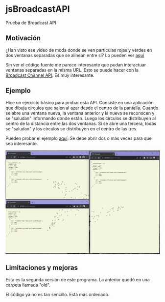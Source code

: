 # jsBroadcastAPI

Prueba de Broadcast API

## Motivación

¿Han visto ese vídeo de moda donde se ven particulas rojas y verdes en dos ventanas separadas que se alínean entre sí? Lo pueden ver [aquí](https://twitter.com/_nonfigurativ_/status/1727322594570027343)

Sin ver el código fuente me parece interesante que pudan interactuar ventanas separadas en la misma URL. Esto se puede hacer con la [Broadcast Channel API](https://developer.mozilla.org/en-US/docs/Web/API/Broadcast_Channel_API). Es muy interesante.

## Ejemplo

Hice un ejercicio básico para probar esta API. Consiste en una aplicación que dibuja círculos que salen al azar desde el centro de la pantalla. Cuando se abre una ventana nueva, la ventana anterior y la nueva se reconocen y se "saludan" informando donde están. Luego los círculos se distribuyen al centro de la distancia entre las dos ventanas. Si se abre una tercera, todas se "saludan" y los círculos se distribuyen en el centro de las tres.

Pueden probar el ejemplo [aquí](https://rodrigogalvez.github.io/jsBroadcastAPI/). Se debe abrir dos o más veces para que sea interesante.

![Captura ejemplo](/BroadcastAPI.png)

## Limitaciones y mejoras

Esta es la segunda versión de este programa. La anterior quedó en una carpeta llamada "old".

El código ya no es tan sencillo. Está más ordenado.
